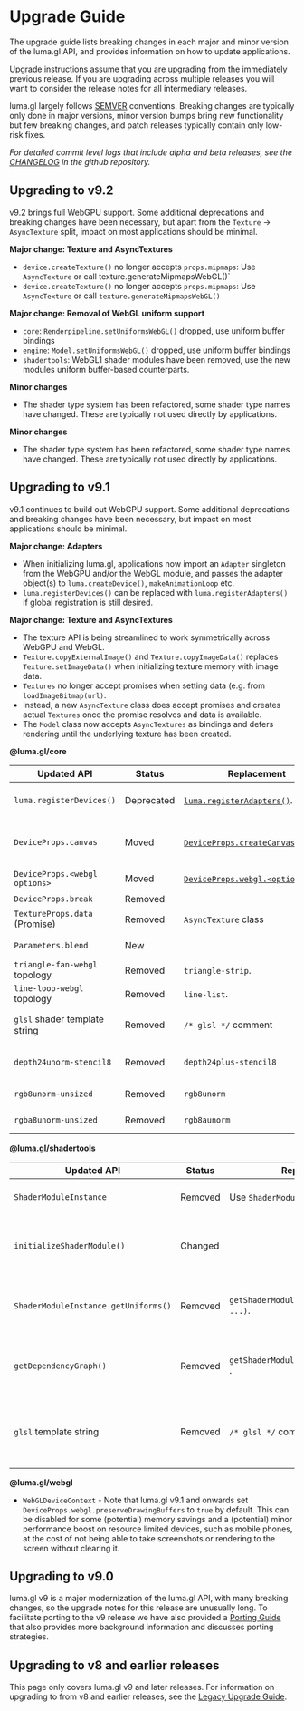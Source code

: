 # Upgrade Guide

The upgrade guide lists breaking changes in each major and minor version of the luma.gl API, and provides information on how to update applications.

Upgrade instructions assume that you are upgrading from the immediately previous release.
If you are upgrading across multiple releases you will want to consider the release notes for all
intermediary releases.

luma.gl largely follows [SEMVER](https://semver.org) conventions. Breaking changes are typically only done in major versions, minor version bumps bring new functionality but few breaking changes, and patch releases typically contain only low-risk fixes.

*For detailed commit level logs that include alpha and beta releases, see the [CHANGELOG](https://github.com/visgl/luma.gl/blob/master/CHANGELOG.md) in the github repository.*

## Upgrading to v9.2

v9.2 brings full WebGPU support. Some additional deprecations and breaking changes have been necessary, but apart from the `Texture` -> `AsyncTexture` split, impact on most applications should be minimal. 

**Major change: Texture and AsyncTextures**
- `device.createTexture()` no longer accepts `props.mipmaps`: Use `AsyncTexture` or call texture.generateMipmapsWebGL()`
- `device.createTexture()` no longer accepts `props.mipmaps`: Use `AsyncTexture` or call `texture.generateMipmapsWebGL()`

**Major change: Removal of WebGL uniform support**
- `core`: `Renderpipeline.setUniformsWebGL()` dropped, use uniform buffer bindings
- `engine`: `Model.setUniformsWebGL()` dropped, use uniform buffer bindings
- `shadertools`: WebGL1 shader modules have been removed, use the new modules uniform buffer-based counterparts.

**Minor changes**
- The shader type system has been refactored, some shader type names have changed. These are typically not used directly by applications.

**Minor changes**
- The shader type system has been refactored, some shader type names have changed. These are typically not used directly by applications.

## Upgrading to v9.1

v9.1 continues to build out WebGPU support. Some additional deprecations and breaking changes have been necessary, but impact on most applications should be minimal.

**Major change: Adapters**

- When initializing luma.gl, applications now import an `Adapter` singleton from the WebGPU and/or the WebGL module, and passes the adapter object(s) to `luma.createDevice()`, `makeAnimationLoop` etc. 
- `luma.registerDevices()` can be replaced with `luma.registerAdapters()` if global registration is still desired.

**Major change: Texture and AsyncTextures**

- The texture API is being streamlined to work symmetrically across WebGPU and WebGL.
- `Texture.copyExternalImage()` and `Texture.copyImageData()` replaces `Texture.setImageData()` when initializing texture memory with image data.
- `Textures` no longer accept promises when setting data (e.g. from `loadImageBitmap(url)`. 
- Instead, a new `AsyncTexture` class does accept promises and creates actual `Textures` once the promise resolves and data is available.
- The `Model` class now accepts `AsyncTextures` as bindings and defers rendering until the underlying texture has been created.

**@luma.gl/core**

| Updated API                   | Status     | Replacement                                  | Comment                                                         |
| ----------------------------- | ---------- | -------------------------------------------- | --------------------------------------------------------------- |
| `luma.registerDevices()`      | Deprecated | [`luma.registerAdapters()`][adapters].       | Adapters provide a cleaner way to work with GPU backends.       |
| `DeviceProps.canvas`          | Moved      | [`DeviceProps.createCanvasContext`][canvas]. | Move canvas related props to `props.createCanvasContext: {}`.   |
| `DeviceProps.<webgl options>` | Moved      | [`DeviceProps.webgl.<options>`][webgl].      | Move canvas related props to `props.webgl: {}`.                 |
| `DeviceProps.break`           | Removed    |                                              | Use an alterative [debugger][debugging]                         |
| `TextureProps.data` (Promise) | Removed    | `AsyncTexture` class                         | `Texture` no longer accept promises. Use `AsyncTexture`         |
| `Parameters.blend`            | New        |                                              | Explicit activation of color blending                           |
| `triangle-fan-webgl` topology | Removed    | `triangle-strip`.                            | Reorganize your geometries                                      |
| `line-loop-webgl` topology    | Removed    | `line-list`.                                 | Reorganize your geometries                                      |
| `glsl` shader template string | Removed    | `/* glsl */` comment                         | Enable syntax highlighting in vscode using before shader string |
| `depth24unorm-stencil8`       | Removed    | `depth24plus-stencil8`                       | The `TextureFormat` was dropped from the WebGPU spec            |
| `rgb8unorm-unsized`           | Removed    | `rgb8unorm`                                  | Drop support for unsized WebGL1 `TextureFormat`                 |
| `rgba8unorm-unsized`          | Removed    | `rgb8aunorm`                                 | Drop support for unsized WebGL1 `TextureFormat`                 |

[adapters]: /docs/api-reference/core/luma#lumaregisteradapters
[canvas]: /docs/api-reference/core/canvas-context#canvascontextprops
[webgl]: https://developer.mozilla.org/en-US/docs/Web/API/HTMLCanvasElement/getContext#contextattributes
[debugging]: /docs/developer-guide/debugging

**@luma.gl/shadertools**

| Updated API                          | Status  | Replacement                             | Comment                                            |
| ------------------------------------ | ------- | --------------------------------------- | -------------------------------------------------- |
| `ShaderModuleInstance`               | Removed | Use `ShaderModule` instead.             | Type has been removed.                             |
| `initializeShaderModule()`           | Changed |                                         | Initializes the original shader module object      |
| `ShaderModuleInstance.getUniforms()` | Removed | `getShaderModuleUniforms(module, ...)`. | Interact directly with the shader module           |
| `getDependencyGraph()`               | Removed | `getShaderModuleDependencies(module)` . | Interact directly with the shader module           |
| `glsl` template string               | Removed | `/* glsl */` comment                    | Enable syntax highlighting in vscode using comment |

**@luma.gl/webgl**

- `WebGLDeviceContext` - Note that luma.gl v9.1 and onwards set `DeviceProps.webgl.preserveDrawingBuffers` to `true` by default. This can be disabled for some (potential) memory savings and a (potential) minor performance boost on resource limited devices, such as mobile phones, at the cost of not being able to take screenshots or rendering to the screen without clearing it.

## Upgrading to v9.0

luma.gl v9 is a major modernization of the luma.gl API, with many breaking changes, so the upgrade notes for this release are unusually long. To facilitate porting to the v9 release we have also provided a
[Porting Guide](/docs/legacy/porting-guide) that also provides more background information and discusses porting strategies.

## Upgrading to v8 and earlier releases

This page only covers luma.gl v9 and later releases. 
For information on upgrading to from v8 and earlier releases, see the [Legacy Upgrade Guide](/docs/legacy/legacy-upgrade-guide).
